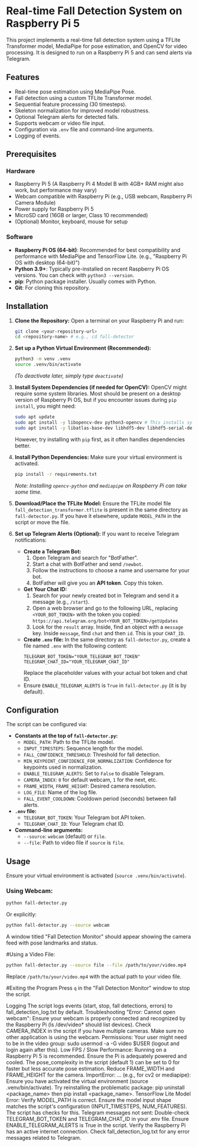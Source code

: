 # Real-time Fall Detection System on Raspberry Pi 5

This project implements a real-time fall detection system using a TFLite Transformer model, MediaPipe for pose estimation, and OpenCV for video processing. It is designed to run on a Raspberry Pi 5 and can send alerts via Telegram.

## Features

*   Real-time pose estimation using MediaPipe Pose.
*   Fall detection using a custom TFLite Transformer model.
*   Sequential feature processing (30 timesteps).
*   Skeleton normalization for improved model robustness.
*   Optional Telegram alerts for detected falls.
*   Supports webcam or video file input.
*   Configuration via `.env` file and command-line arguments.
*   Logging of events.

## Prerequisites

### Hardware
*   Raspberry Pi 5 (A Raspberry Pi 4 Model B with 4GB+ RAM might also work, but performance may vary)
*   Webcam compatible with Raspberry Pi (e.g., USB webcam, Raspberry Pi Camera Module)
*   Power supply for Raspberry Pi 5
*   MicroSD card (16GB or larger, Class 10 recommended)
*   (Optional) Monitor, keyboard, mouse for setup

### Software
*   **Raspberry Pi OS (64-bit)**: Recommended for best compatibility and performance with MediaPipe and TensorFlow Lite. (e.g., "Raspberry Pi OS with desktop (64-bit)")
*   **Python 3.9+**: Typically pre-installed on recent Raspberry Pi OS versions. You can check with `python3 --version`.
*   **pip**: Python package installer. Usually comes with Python.
*   **Git**: For cloning this repository.

## Installation

1.  **Clone the Repository:**
    Open a terminal on your Raspberry Pi and run:
    ```bash
    git clone <your-repository-url>
    cd <repository-name> # e.g., cd fall-detector
    ```

2.  **Set up a Python Virtual Environment (Recommended):**
    ```bash
    python3 -m venv .venv
    source .venv/bin/activate
    ```
    *(To deactivate later, simply type `deactivate`)*

3.  **Install System Dependencies (if needed for OpenCV):**
    OpenCV might require some system libraries. Most should be present on a desktop version of Raspberry Pi OS, but if you encounter issues during `pip install`, you might need:
    ```bash
    sudo apt update
    sudo apt install -y libopencv-dev python3-opencv # This installs system OpenCV, pip might still build its own
    sudo apt install -y libatlas-base-dev libhdf5-dev libhdf5-serial-dev libatlas-base-dev libjasper-dev libqtgui4 libqt4-test # For older systems or if pip fails
    ```
    However, try installing with `pip` first, as it often handles dependencies better.

4.  **Install Python Dependencies:**
    Make sure your virtual environment is activated.
    ```bash
    pip install -r requirements.txt
    ```
    *Note: Installing `opencv-python` and `mediapipe` on Raspberry Pi can take some time.*

5.  **Download/Place the TFLite Model:**
    Ensure the TFLite model file `fall_detection_transformer.tflite` is present in the same directory as `fall-detector.py`. If you have it elsewhere, update `MODEL_PATH` in the script or move the file.

6.  **Set up Telegram Alerts (Optional):**
    If you want to receive Telegram notifications:
    *   **Create a Telegram Bot:**
        1.  Open Telegram and search for "BotFather".
        2.  Start a chat with BotFather and send `/newbot`.
        3.  Follow the instructions to choose a name and username for your bot.
        4.  BotFather will give you an **API token**. Copy this token.
    *   **Get Your Chat ID:**
        1.  Search for your newly created bot in Telegram and send it a message (e.g., `/start`).
        2.  Open a web browser and go to the following URL, replacing `<YOUR_BOT_TOKEN>` with the token you copied:
            `https://api.telegram.org/bot<YOUR_BOT_TOKEN>/getUpdates`
        3.  Look for the `result` array. Inside, find an object with a `message` key. Inside `message`, find `chat` and then `id`. This is your `CHAT_ID`.
    *   **Create `.env` file:**
        In the same directory as `fall-detector.py`, create a file named `.env` with the following content:
        ```env
        TELEGRAM_BOT_TOKEN="YOUR_TELEGRAM_BOT_TOKEN"
        TELEGRAM_CHAT_ID="YOUR_TELEGRAM_CHAT_ID"
        ```
        Replace the placeholder values with your actual bot token and chat ID.
    *   Ensure `ENABLE_TELEGRAM_ALERTS` is `True` in `fall-detector.py` (it is by default).

## Configuration

The script can be configured via:

*   **Constants at the top of `fall-detector.py`:**
    *   `MODEL_PATH`: Path to the TFLite model.
    *   `INPUT_TIMESTEPS`: Sequence length for the model.
    *   `FALL_CONFIDENCE_THRESHOLD`: Threshold for fall detection.
    *   `MIN_KEYPOINT_CONFIDENCE_FOR_NORMALIZATION`: Confidence for keypoints used in normalization.
    *   `ENABLE_TELEGRAM_ALERTS`: Set to `False` to disable Telegram.
    *   `CAMERA_INDEX`: `0` for default webcam, `1` for the next, etc.
    *   `FRAME_WIDTH`, `FRAME_HEIGHT`: Desired camera resolution.
    *   `LOG_FILE`: Name of the log file.
    *   `FALL_EVENT_COOLDOWN`: Cooldown period (seconds) between fall alerts.
*   **`.env` file:**
    *   `TELEGRAM_BOT_TOKEN`: Your Telegram bot API token.
    *   `TELEGRAM_CHAT_ID`: Your Telegram chat ID.
*   **Command-line arguments:**
    *   `--source`: `webcam` (default) or `file`.
    *   `--file`: Path to video file if `source` is `file`.

## Usage

Ensure your virtual environment is activated (`source .venv/bin/activate`).

### Using Webcam:
```bash
python fall-detector.py
```
Or explicitly:
```bash
python fall-detector.py --source webcam
```

A window titled "Fall Detection Monitor" should appear showing the camera feed with pose landmarks and status.

#Using a Video File:
```bash
python fall-detector.py --source file --file /path/to/your/video.mp4
```
Replace `/path/to/your/video.mp4` with the actual path to your video file.

#Exiting the Program
Press `q` in the "Fall Detection Monitor" window to stop the script.

Logging
The script logs events (start, stop, fall detections, errors) to fall_detection_log.txt by default.
Troubleshooting
"Error: Cannot open webcam":
Ensure your webcam is properly connected and recognized by the Raspberry Pi (ls /dev/video* should list devices).
Check CAMERA_INDEX in the script if you have multiple cameras.
Make sure no other application is using the webcam.
Permissions: Your user might need to be in the video group: sudo usermod -a -G video $USER (logout and login again after this).
Low FPS / Slow Performance:
Running on a Raspberry Pi 5 is recommended.
Ensure the Pi is adequately powered and cooled.
The pose_complexity in the script (default 1) can be set to 0 for faster but less accurate pose estimation.
Reduce FRAME_WIDTH and FRAME_HEIGHT for the camera.
ImportError: ... (e.g., for cv2 or mediapipe):
Ensure you have activated the virtual environment (source .venv/bin/activate).
Try reinstalling the problematic package: pip uninstall <package_name> then pip install <package_name>.
TensorFlow Lite Model Error:
Verify MODEL_PATH is correct.
Ensure the model input shape matches the script's configuration (INPUT_TIMESTEPS, NUM_FEATURES). The script has checks for this.
Telegram messages not sent:
Double-check TELEGRAM_BOT_TOKEN and TELEGRAM_CHAT_ID in your .env file.
Ensure ENABLE_TELEGRAM_ALERTS is True in the script.
Verify the Raspberry Pi has an active internet connection.
Check fall_detection_log.txt for any error messages related to Telegram.

